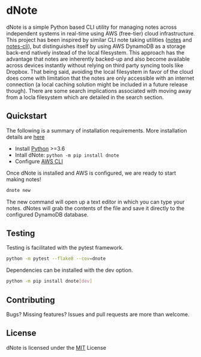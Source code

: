 # dNote
dNote is a simple Python based CLI utility for managing notes across independent systems in real-time using AWS (free-tier) cloud infrastructure. This project has been inspired by similar CLI note taking utilities ([notes](https://github.com/pimterry/notes) and [notes-cli](https://github.com/rhysd/notes-cli)), but distinguishes itself by using AWS DynamoDB   as a storage back-end natively instead of the local filesystem. This approach has the advantage that notes are inherently backed-up and also become available across devices instantly without relying on third party syncing tools like Dropbox. That being said, avoiding the local filesystem in favor of the cloud does come with limitation that the notes are only accessible with an internet connection (a local caching solution might be included in a future release though). There are some search implications associated with moving away from a locla filesystem which are detailed in the search section.

## Quickstart
The following is a summary of installation requirements. More installation details are [here](installation.md)

* Install [Python](https://www.python.org/) >=3.6
* Intall dNote: `python -m pip install dnote`
* Configure [AWS CLI](https://docs.aws.amazon.com/cli/latest/userguide/cli-chap-configure.html)

Once dNote is installed and AWS is configured, we are ready to start making notes!

```bash
dnote new
```

The new command will open up a text editor in which you can type your notes. dNotes will grab the contents of the file and save it directly to the configured DynamoDB database. 

## Testing
Testing is facilitated with the pytest framework. 

```bash
python -m pytest --flake8 --cov=dnote
```

Dependencies can be installed with the dev option.

```bash
python -m pip install dnote[dev]
```

## Contributing
Bugs? Missing features? Issues and pull requests are more than welcome.
 
## License
dNote is licensed under the  [MIT](https://choosealicense.com/licenses/mit/) License


